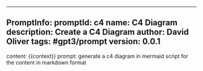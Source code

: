 
---
PromptInfo:
 promptId: c4
 name: C4 Diagram
 description: Create a C4 Diagram
 author: David Oliver
 tags: #gpt3/prompt
 version: 0.0.1
---
content: 
{{context}}
prompt:
generate a c4 diagram in mermaid script for the content in markdown format